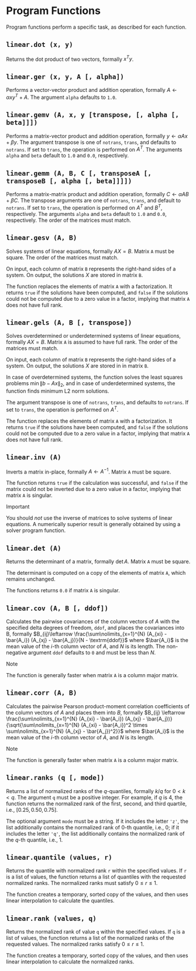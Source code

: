 # Program Functions

Program functions perform a specific task, as described for each function.


## `linear.dot (x, y)`

Returns the dot product of two vectors, formally $x^T y$.


## `linear.ger (x, y, A [, alpha])`

Performs a vector-vector product and addition operation, formally $A \leftarrow \alpha x y^T + A$.
The argument `alpha` defaults to `1.0`.


## `linear.gemv (A, x, y [transpose, [, alpha [, beta]]])`

Performs a matrix-vector product and addition operation, formally
$y \leftarrow \alpha A x + \beta y$. The argument transpose is one of `notrans`, `trans`, and
defaults to `notrans`. If set to `trans`, the operation is performed on $A^T$. The arguments
`alpha` and `beta` default to `1.0` and `0.0`, respectively.


## `linear.gemm (A, B, C [, transposeA [, transposeB [, alpha [, beta]]]])`

Performs a matrix-matrix product and addition operation, formally
$C \leftarrow \alpha A B + \beta C$. The transpose arguments are one of `notrans`, `trans`, and
default to `notrans`. If set to `trans`, the operation is performed on $A^T$ and $B^T$,
respectively. The arguments `alpha` and `beta` default to `1.0` and `0.0`, respectively. The
order of the matrices must match.


## `linear.gesv (A, B)`

Solves systems of linear equations, formally $A X = B$. Matrix `A` must be square. The order of
the matrices must match.

On input, each column of matrix `B` represents the right-hand sides of a system. On output, the
solutions $X$ are stored in matrix `B`.

The function replaces the elements of matrix `A` with a factorization. It returns `true` if the
solutions have been computed, and `false` if the solutions could not be computed due to a zero
value in a factor, implying that matrix `A` does not have full rank.


## `linear.gels (A, B [, transpose])`

Solves overdetermined or underdetermined systems of linear equations, formally $A X = B$. Matrix
`A` is assumed to have full rank. The order of the matrices must match.

On input, each column of matrix `B` represents the right-hand sides of a system. On output, the
solutions $X$ are stored in in matrix `B`.

In case of overdetermined systems, the function solves the least squares problems
$\min \lVert b - A x \rVert_2$, and in case of underdetermined systems, the function finds minimum
L2 norm solutions.

The argument transpose is one of `notrans`, `trans`, and defaults to `notrans`. If set to `trans`,
the operation is performed on $A^T$.

The function replaces the elements of matrix `A` with a factorization. It returns `true` if the
solutions have been computed, and `false` if the solutions could not be computed due to a zero
value in a factor, implying that matrix `A` does not have full rank.


## `linear.inv (A)`

Inverts a matrix in-place, formally $A \leftarrow A^{-1}$. Matrix `A` must be square.

The function returns `true` if the calculation was successful, and `false` if the matrix could
not be inverted due to a zero value in a factor, implying that matrix `A` is singular.

> [!IMPORTANT]
> You should _not_ use the inverse of matrices to solve systems of linear equations. A numerically
> superior result is generally obtained by using a solver program function. 


## `linear.det (A)`

Returns the determinant of a matrix, formally $\det A$. Matrix `A` must be square.

The determinant is computed on a copy of the elements of matrix `A`, which remains unchanged.

The functions returns `0.0` if matrix `A` is singular.


## `linear.cov (A, B [, ddof])`

Calculates the pairwise covariances of the column vectors of $A$ with the specified delta
degrees of freedom, `ddof`, and places the covariances into B, formally $B_{ij}\leftarrow
\frac{\sum\nolimits_{x=1}^{N} (A_{xi} - \bar{A_i}) (A_{xj} - \bar{A_j})}{N - \textrm{ddof}}$
where $\bar{A_i}$ is the mean value of the $i$-th column vector of $A$, and $N$ is its length.
The non-negative argument `ddof` defaults to `0` and must be less than $N$.

> [!NOTE]
> The function is generally faster when matrix `A` is a column major matrix.


## `linear.corr (A, B)`

Calculates the pairwise Pearson product-moment correlation coefficients of the column vectors of
$A$ and places them into $B$, formally $B_{ij} \leftarrow \frac{\sum\nolimits_{x=1}^{N} (A_{xi} -
\bar{A_i}) (A_{xj} - \bar{A_j})}{\sqrt{\sum\nolimits_{x=1}^{N} (A_{xi} - \bar{A_i})^2 \times
\sum\nolimits_{x=1}^{N} (A_{xj} - \bar{A_j})^2}}$ where $\bar{A_i}$ is the mean value of the
$i$-th column vector of $A$, and $N$ is its length.

> [!NOTE]
> The function is generally faster when matrix `A` is a column major matrix.


## `linear.ranks (q [, mode])`

Returns a list of normalized ranks of the $q$-quantiles, formally $k / q$ for $0 \lt k \lt q$.
The argument `q` must be a positive integer. For example, if $q$ is $4$, the function returns
the normalized rank of the first, second, and third quartile, i.e., $[0.25, 0.50, 0.75]$.

The optional argument `mode` must be a string. If it includes the letter `'z'`, the list
additionally contains the normalized rank of $0$-th quantile, i.e., $0$; if it includes the letter
`'q'`, the list additionally contains the normalized rank of the $q$-th quantile, i.e., $1$.


## `linear.quantile (values, r)`

Returns the quantile with normalized rank `r` within the specified values. If `r` is a list of
values, the function returns a list of quantiles with the requested normalized ranks. The
normalized ranks must satisfy $0 \le r \le 1$.

The function creates a temporary, sorted copy of the values, and then uses linear interpolation
to calculate the quantiles.


## `linear.rank (values, q)`

Returns the normalized rank of value `q` within the specified values. If `q` is a list of values,
the function returns a list of the normalized ranks of the requested values. The normalized
ranks satisfy $0 \le r \le 1$.

The function creates a temporary, sorted copy of the values, and then uses linear interpolation
to calculate the normalized ranks.
